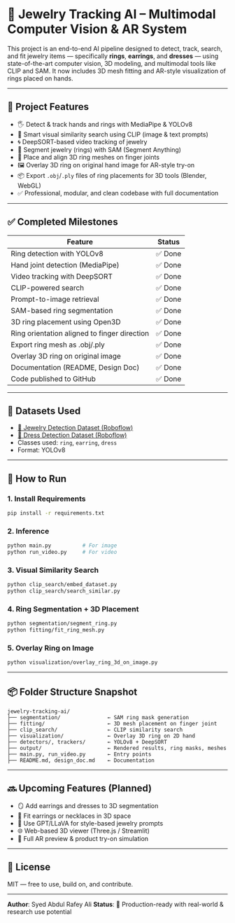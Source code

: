 # 💎 Jewelry Tracking AI – Multimodal Computer Vision & AR System

This project is an end-to-end AI pipeline designed to detect, track, search, and fit jewelry items — specifically **rings**, **earrings**, and **dresses** — using state-of-the-art computer vision, 3D modeling, and multimodal tools like CLIP and SAM. It now includes 3D mesh fitting and AR-style visualization of rings placed on hands.

---

## 📌 Project Features

- 🖐️ Detect & track hands and rings with MediaPipe & YOLOv8
- 🧠 Smart visual similarity search using CLIP (image & text prompts)
- 🌀 DeepSORT-based video tracking of jewelry
- 🧊 Segment jewelry (rings) with SAM (Segment Anything)
- 💍 Place and align 3D ring meshes on finger joints
- 🖼️ Overlay 3D ring on original hand image for AR-style try-on
- 📦 Export `.obj`/`.ply` files of ring placements for 3D tools (Blender, WebGL)
- ✅ Professional, modular, and clean codebase with full documentation

---

## ✅ Completed Milestones

| Feature                                      | Status   |
|---------------------------------------------|----------|
| Ring detection with YOLOv8                  | ✅ Done  |
| Hand joint detection (MediaPipe)            | ✅ Done  |
| Video tracking with DeepSORT                | ✅ Done  |
| CLIP-powered search                         | ✅ Done  |
| Prompt-to-image retrieval                   | ✅ Done  |
| SAM-based ring segmentation                 | ✅ Done  |
| 3D ring placement using Open3D              | ✅ Done  |
| Ring orientation aligned to finger direction| ✅ Done  |
| Export ring mesh as .obj/.ply               | ✅ Done  |
| Overlay 3D ring on original image           | ✅ Done  |
| Documentation (README, Design Doc)          | ✅ Done  |
| Code published to GitHub                    | ✅ Done  |

---

## 📂 Datasets Used

- [💍 Jewelry Detection Dataset (Roboflow)](https://universe.roboflow.com/mpstme-k5t7r/jewellery_detect/model/17)
- [👗 Dress Detection Dataset (Roboflow)](https://universe.roboflow.com/jian-james-astrero/dress-dataset/dataset/4/download)
- Classes used: `ring`, `earring`, `dress`
- Format: YOLOv8

---

## 🚀 How to Run

### 1. Install Requirements
```bash
pip install -r requirements.txt
```

### 2. Inference
```bash
python main.py          # For image
python run_video.py     # For video
```

### 3. Visual Similarity Search
```bash
python clip_search/embed_dataset.py
python clip_search/search_similar.py
```

### 4. Ring Segmentation + 3D Placement
```bash
python segmentation/segment_ring.py
python fitting/fit_ring_mesh.py
```

### 5. Overlay Ring on Image
```bash
python visualization/overlay_ring_3d_on_image.py
```

---

## 📦 Folder Structure Snapshot

```
jewelry-tracking-ai/
├── segmentation/               ← SAM ring mask generation
├── fitting/                    ← 3D mesh placement on finger joint
├── clip_search/                ← CLIP similarity search
├── visualization/              ← Overlay 3D ring on 2D hand
├── detectors/, trackers/       ← YOLOv8 + DeepSORT
├── output/                     ← Rendered results, ring masks, meshes
├── main.py, run_video.py       ← Entry points
├── README.md, design_doc.md    ← Documentation
```

---

## 🔜 Upcoming Features (Planned)

- 🪞 Add earrings and dresses to 3D segmentation
- 📐 Fit earrings or necklaces in 3D space
- 🤖 Use GPT/LLaVA for style-based jewelry prompts
- 🌐 Web-based 3D viewer (Three.js / Streamlit)
- 📲 Full AR preview & product try-on simulation

---

## 📄 License

MIT — free to use, build on, and contribute.

---

**Author**: Syed Abdul Rafey Ali 
**Status**: 🎯 Production-ready with real-world & research use potential